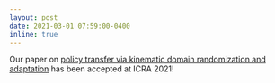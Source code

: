 ```yaml
---
layout: post
date: 2021-03-01 07:59:00-0400
inline: true
---
```


Our paper on [policy transfer via kinematic domain randomization and adaptation](https://arxiv.org/abs/2006.11992) has been accepted at ICRA 2021!
